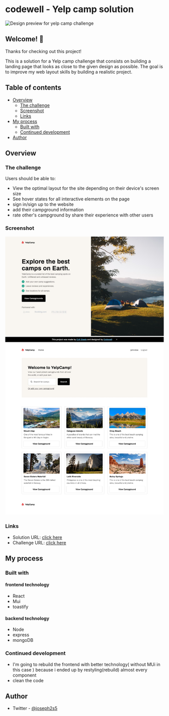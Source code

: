 # codewell - Yelp camp solution

![Design preview for yelp camp challenge](./images/desktop-preview.jpg)

## Welcome! 👋

Thanks for checking out this project!

This is a solution for a Yelp camp challenge that consists on building a landing page that looks as close to the given design as possible. The goal is to improve my web layout skills by building a realistic project.

## Table of contents

- [Overview](#overview)
  - [The challenge](#the-challenge)
  - [Screenshot](#screenshot)
  - [Links](#links)
- [My process](#my-process)
  - [Built with](#built-with)
  - [Continued development](#continued-development)
- [Author](#author)

## Overview

### The challenge

Users should be able to:

- View the optimal layout for the site depending on their device's screen size
- See hover states for all interactive elements on the page
- sign in/sign up to the website
- add their campground information
- rate other's campground by share their experience with other users

### Screenshot

![Screenshot](./readme-images/1.jpg)
![Screenshot](./readme-images/2.jpg)
### Links

- Solution URL: [click here](https://github.com/YousefAldabbas/yelp-camp)
- Challenge URL: [click here](https://www.codewell.cc/challenges/yelpcamp-by-colt-steele--6144c7c8a383e41090a3d84b)

## My process

### Built with
#### frontend technology
- React
- Mui
- toastify
#### backend technology
- Node
- express
- mongoDB

### Continued development
- I'm going to rebuild the frontend with better technology( without MUi in this case ) because i ended up by restyling(rebuild) almost every component
- clean the code

## Author
- Twitter - [@joseph2s5](https://www.twitter.com/joseph2s5)

